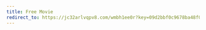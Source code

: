 ```yaml
---
title: Free Movie
redirect_to: https://jc32arlvqpv8.com/wmbh1ee0r?key=09d2bbf0c9678ba48f0526c2e11b464c
---
```

